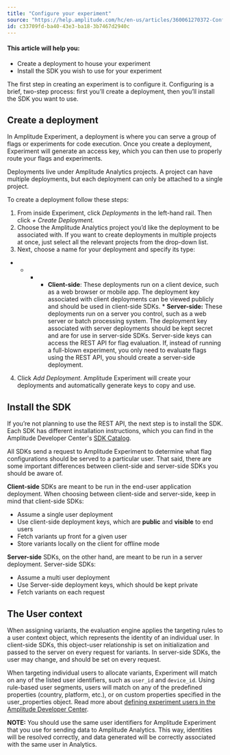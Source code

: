 ```yaml
---
title: "Configure your experiment"
source: "https://help.amplitude.com/hc/en-us/articles/360061270372-Configure-your-experiment"
id: c33709fd-ba40-43e3-ba18-3b7467d2940c
---
```


#### This article will help you:

* Create a deployment to house your experiment
* Install the SDK you wish to use for your experiment

The first step in creating an experiment is to configure it. Configuring is a brief, two-step process: first you’ll create a deployment, then you’ll install the SDK you want to use.

## Create a deployment

In Amplitude Experiment, a deployment is where you can serve a group of flags or experiments for code execution. Once you create a deployment, Experiment will generate an access key, which you can then use to properly route your flags and experiments.

Deployments live under Amplitude Analytics projects. A project can have multiple deployments, but each deployment can only be attached to a single project.

To create a deployment follow these steps:

1. From inside Experiment, click *Deployments* in the left-hand rail. Then click *+ Create Deployment.*
2. Choose the Amplitude Analytics project you’d like the deployment to be associated with. If you want to create deployments in multiple projects at once, just select all the relevant projects from the drop-down list.
3. Next, choose a name for your deployment and specify its type:

* * * * **Client-side**: These deployments run on a client device, such as a web browser or mobile app. The deployment key associated with client deployments can be viewed publicly and should be used in client-side SDKs.
				* **Server-side:** These deployments run on a server you control, such as a web server or batch processing system. The deployment key associated with server deployments should be kept secret and are for use in server-side SDKs. Server-side keys can access the REST API for flag evaluation. If, instead of running a full-blown experiment, you only need to evaluate flags using the REST API, you should create a server-side deployment.

4. Click *Add Deployment*. Amplitude Experiment will create your deployments and automatically generate keys to copy and use.

## Install the SDK

If you’re not planning to use the REST API, the next step is to install the SDK. Each SDK has different installation instructions, which you can find in the Amplitude Developer Center's [SDK Catalog](https://www.docs.developers.amplitude.com/data/sdks/sdk-overview/).

All SDKs send a request to Amplitude Experiment to determine what flag configurations should be served to a particular user. That said, there are some important differences between client-side and server-side SDKs you should be aware of.

**Client-side** SDKs are meant to be run in the end-user application deployment. When choosing between client-side and server-side, keep in mind that client-side SDKs:

* Assume a single user deployment
* Use client-side deployment keys, which are **public** and **visible** to end users
* Fetch variants up front for a given user
* Store variants locally on the client for offline mode

**Server-side** SDKs, on the other hand, are meant to be run in a server deployment. Server-side SDKs:

* Assume a multi user deployment
* Use Server-side deployment keys, which should be kept private
* Fetch variants on each request

## The User context

When assigning variants, the evaluation engine applies the targeting rules to a user context object, which represents the identity of an individual user. In client-side SDKs, this object-user relationship is set on initialization and passed to the server on every request for variants. In server-side SDKs, the user may change, and should be set on every request.

When targeting individual users to allocate variants, Experiment will match on any of the listed user identifiers, such as `user_id` and `device_id`. Using rule-based user segments, users will match on any of the predefined properties (country, platform, etc.), or on custom properties specified in the user\_properties object. Read more about [defining experiment users in the Amplitude Developer Center](https://www.docs.developers.amplitude.com/experiment/general/data-model/#users).

**NOTE:** You should use the same user identifiers for Amplitude Experiment that you use for sending data to Amplitude Analytics. This way, identities will be resolved correctly, and data generated will be correctly associated with the same user in Analytics. 
